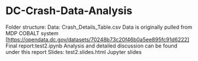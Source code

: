 # DC-Crash-Data-Analysis

Folder structure:
Data: Crash_Details_Table.csv Data is originally pulled from MDP COBALT system [https://opendata.dc.gov/datasets/70248b73c20f46b0a5ee895fc91d6222]
Final report:test2.ipynb Analysis and detailed discussion can be found under this report
Slides: test2.slides.html Jupyter slides 
